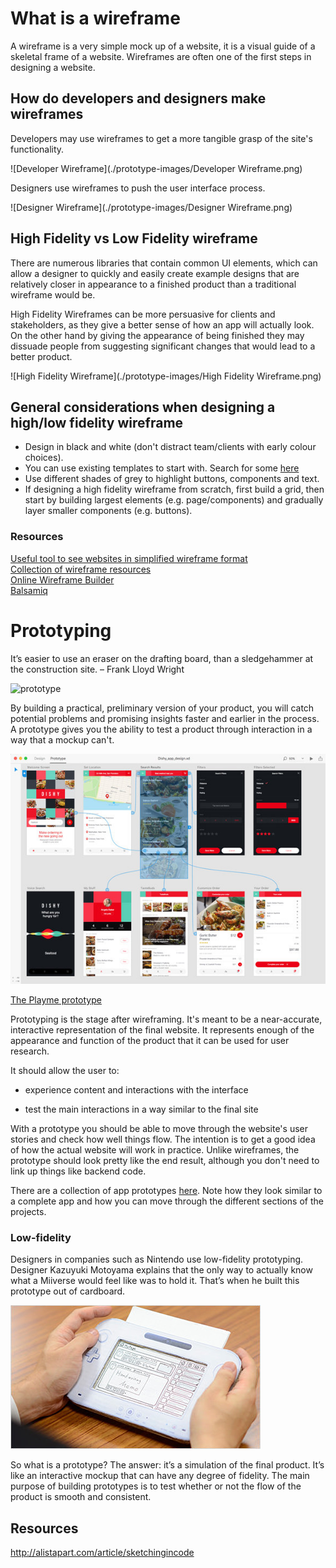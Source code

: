 # What is a wireframe

A wireframe is a very simple mock up of a website, it is a visual guide of a skeletal frame of a website.
Wireframes are often one of the first steps in designing a website.

## How do developers and designers make wireframes

Developers may use wireframes to get a more tangible grasp of the site's functionality.

![Developer Wireframe](./prototype-images/Developer Wireframe.png)

Designers use wireframes to push the user interface process.

![Designer Wireframe](./prototype-images/Designer Wireframe.png)

## High Fidelity vs Low Fidelity wireframe

There are numerous libraries that contain common UI elements, which can allow a designer to quickly and easily create example designs that are relatively closer in appearance to a finished product than a traditional wireframe would be.

High Fidelity Wireframes can be more persuasive for clients and stakeholders, as they give a better sense of how an app will actually look. On the other hand by giving the appearance of being finished they may dissuade people from suggesting significant changes that would lead to a better product.

![High Fidelity Wireframe](./prototype-images/High Fidelity Wireframe.png)

## General considerations when designing a high/low fidelity wireframe
- Design in black and white (don't distract team/clients with early colour choices).
- You can use existing templates to start with. Search for some  [here](https://creately.com/diagram-community/examples/t/wireframe)
- Use different shades of grey to highlight buttons, components and text.
- If designing a high fidelity wireframe from scratch, first build a grid, then start by building largest elements (e.g. page/components) and gradually layer smaller components (e.g. buttons).


### Resources
[Useful tool to see websites in simplified wireframe format](http://www.wirify.com)  
[Collection of wireframe resources](http://wireframes.tumblr.com/)  
[Online Wireframe Builder](https://wireframe.cc/)  
[Balsamiq](www.balsamiq.com/)  

# Prototyping

It’s easier to use an eraser on the drafting board, than a sledgehammer at the construction site.
– Frank Lloyd Wright

![prototype](https://github.com/FAC9/READMES/blob/master/ux/images/Prototypes.png)

By building a practical, preliminary version of your product, you will catch potential problems and promising insights faster and earlier in the process. A prototype gives you the ability to test a product through interaction in a way that a mockup can't. 

![run through](prototype-images/run-through.jpg)

[The Playme prototype](https://www.justinmind.com/usernote/tests/4/1765/11588699/index.html#/screens/b107c292-d618-44ed-92b9-c0e4c8f26e0b)

Prototyping is the stage after wireframing. It's meant to be a near-accurate, interactive representation of the final website. It represents enough of the appearance and function of the product that it can be used for user research.

It should allow the user to:

* experience content and interactions with the interface

*  test the main interactions in a way similar to the final site

With a prototype you should be able to move through the website's user stories and check how well things flow. The intention is to get a good idea of how the actual website will work in practice. Unlike wireframes, the prototype should look pretty like the end result, although you don't need to link up things like backend code.

There are a collection of app prototypes [here](https://www.justinmind.com/examples). Note how they look similar to a complete app and how you can move through the different sections of the projects.

### Low-fidelity

Designers in companies such as Nintendo use low-fidelity prototyping. Designer Kazuyuki Motoyama explains that the only way to actually know what a Miiverse would feel like was to hold it. That’s when he built this prototype out of cardboard.

![nintendo image](prototype-images/nintendo.jpg)

So what is a prototype? The answer: it’s a simulation of the final product. It’s like an interactive mockup that can have any degree of fidelity. The main purpose of building prototypes is to test whether or not the flow of the product is smooth and consistent.

## Resources

http://alistapart.com/article/sketchingincode
